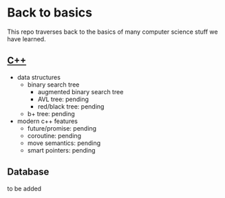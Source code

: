 # Back to basics

This repo traverses back to the basics of many computer science stuff we have learned.

## [C++](./cpp)

- data structures
    + binary search tree
        - augmented binary search tree
        - AVL tree: pending
        - red/black tree: pending
    + b+ tree: pending
- modern c++ features
    + future/promise: pending
    + coroutine: pending
    + move semantics: pending
    + smart pointers: pending

## Database

to be added

